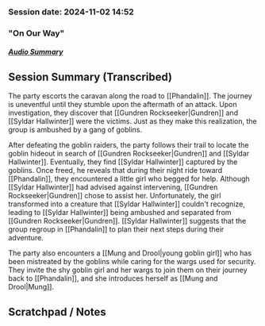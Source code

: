 ### Session date: 2024-11-02 14:52 
### "On Our Way"
##### [Audio Summary](https://www.dropbox.com/scl/fo/lqiia8ky3y57lpmpchwis/ALKEXb6Zkp1R1a6j1cpnBjA?e=1&preview=Chapter+2+On+Our+Way.mp4&rlkey=b50tqk3d9bm35izfufqcpmind&st=z9r5s1tn&dl=0)

## Session Summary (Transcribed)

The party escorts the caravan along the road to [[Phandalin]]. The journey is uneventful until they stumble upon the aftermath of an attack. Upon investigation, they discover that [[Gundren Rockseeker|Gundren]] and [[Syldar Hallwinter]] were the victims. Just as they make this realization, the group is ambushed by a gang of goblins. 

After defeating the goblin raiders, the party follows their trail to locate the goblin hideout in search of [[Gundren Rockseeker|Gundren]] and [[Syldar Hallwinter]]. Eventually, they find [[Syldar Hallwinter]] captured by the goblins. Once freed, he reveals that during their night ride toward [[Phandalin]], they encountered a little girl who begged for help. Although [[Syldar Hallwinter]] had advised against intervening, [[Gundren Rockseeker|Gundren]] chose to assist her. Unfortunately, the girl transformed into a creature that [[Syldar Hallwinter]] couldn't recognize, leading to [[Syldar Hallwinter]] being ambushed and separated from [[Gundren Rockseeker|Gundren]]. [[Syldar Hallwinter]] suggests that the group regroup in [[Phandalin]] to plan their next steps during their adventure. 

The party also encounters a [[Mung and Drool|young goblin girl]] who has been mistreated by the goblins while caring for the wargs used for security. They invite the shy goblin girl and her wargs to join them on their journey back to [[Phandalin]], and she introduces herself as [[Mung and Drool|Mung]].

## Scratchpad / Notes


